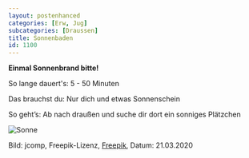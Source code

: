 ```yaml
---
layout: postenhanced
categories: [Erw, Jug]
subcategories: [Draussen]
title: Sonnenbaden
id: 1100
---
```

**Einmal Sonnenbrand bitte!**

So lange dauert's: 5 - 50 Minuten

Das brauchst du: Nur dich und etwas Sonnenschein

So geht’s: Ab nach draußen und suche dir dort ein sonniges Plätzchen

![Sonne](https://image.freepik.com/fotos-kostenlos/das-geistige-gebet-ueberreicht-sonnenschein-mit-unscharfem-schoenen-sonnenuntergang_1150-7173.jpg)

Bild: jcomp, Freepik-Lizenz, [Freepik](https://de.freepik.com/fotos-kostenlos/das-geistige-gebet-ueberreicht-sonnenschein-mit-unscharfem-schoenen-sonnenuntergang_3952177.htm#query=sonne&position=27), Datum: 21.03.2020
